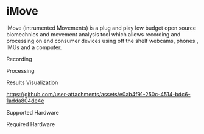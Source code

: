 # iMove

iMove (intrumented Movements) is a plug and play low budget open source biomechnics and movement analysis tool which allows recording and processing on end consumer devices using off the shelf webcams, phones , IMUs and a computer. 

Recording


Processing

Results Visualization 


https://github.com/user-attachments/assets/e0ab4f91-250c-4514-bdc6-1adda804de4e


Supported Hardware 

Required Hardware 
